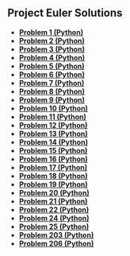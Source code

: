 ## Project Euler Solutions


- **[Problem 1 (Python)](ProjEuler/ex1.py)**
- **[Problem 2 (Python)](ProjEuler/ex2.py)**
- **[Problem 3 (Python)](ProjEuler/ex3.py)**
- **[Problem 4 (Python)](ProjEuler/ex4.py)**
- **[Problem 5 (Python)](ProjEuler/ex5.py)**
- **[Problem 6 (Python)](ProjEuler/ex6.py)**
- **[Problem 7 (Python)](ProjEuler/ex7.py)**
- **[Problem 8 (Python)](ProjEuler/ex8.py)**
- **[Problem 9 (Python)](ProjEuler/ex9.py)**
- **[Problem 10 (Python)](ProjEuler/ex10.py)**
- **[Problem 11 (Python)](ProjEuler/ex11.py)**
- **[Problem 12 (Python)](ProjEuler/ex12.py)**
- **[Problem 13 (Python)](ProjEuler/ex13.py)**
- **[Problem 14 (Python)](ProjEuler/ex14.py)**
- **[Problem 15 (Python)](ProjEuler/ex15.py)**
- **[Problem 16 (Python)](ProjEuler/ex16.py)**
- **[Problem 17 (Python)](ProjEuler/ex17.py)**
- **[Problem 18 (Python)](ProjEuler/ex18.py)**
- **[Problem 19 (Python)](ProjEuler/ex19.py)**
- **[Problem 20 (Python)](ProjEuler/ex20.py)**
- **[Problem 21 (Python)](ProjEuler/ex21.py)**
- **[Problem 22 (Python)](ProjEuler/ex22.py)**
- **[Problem 24 (Python)](ProjEuler/ex24.py)**
- **[Problem 25 (Python)](ProjEuler/ex25.py)**
- **[Problem 203 (Python)](ProjEuler/ex203.py)**
- **[Problem 206 (Python)](ProjEuler/ex206.py)**